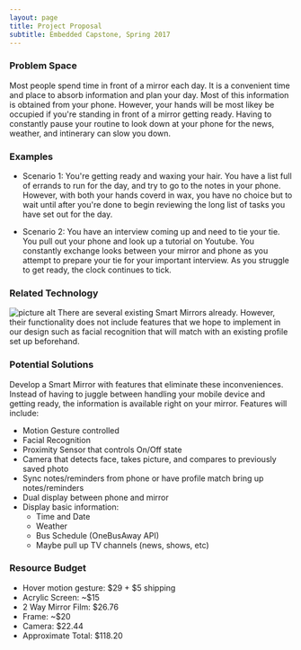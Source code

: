 ```yaml
---
layout: page
title: Project Proposal
subtitle: Embedded Capstone, Spring 2017
---
```


### Problem Space
Most people spend time in front of a mirror each day. It is a convenient time and place to absorb information and plan your day. Most of this information is obtained from your phone. However, your hands will be most likey be occupied if you're standing in front of a mirror getting ready. Having to constantly pause your routine to look down at your phone for the news, weather, and intinerary can slow you down.   

### Examples
* Scenario 1: You're getting ready and waxing your hair. You have a list full of errands to run for the day, and try to go to the notes in your phone. However, with both your hands coverd in wax, you have no choice but to wait until after you're done to begin reviewing the long list of tasks you have set out for the day. 

* Scenario 2: You have an interview coming up and need to tie your tie. You pull out your phone and look up a tutorial on Youtube. You constantly exchange looks between your mirror and phone as you attempt to prepare your tie for your important interview. As you struggle to get ready, the clock continues to tick. 

### Related Technology
![picture alt](http://www.geeky-gadgets.com/wp-content/uploads/2015/05/Smart-Mirror.jpg "Example Smart Mirror")
There are several existing Smart Mirrors already. However, their functionality does not include features that we hope to implement in our design such as facial recognition that will match with an existing profile set up beforehand.

### Potential Solutions
Develop a Smart Mirror with features that eliminate these inconveniences. Instead of having to juggle between handling your mobile device and getting ready, the information is available right on your mirror. Features will include:
* Motion Gesture controlled 
* Facial Recognition
* Proximity Sensor that controls On/Off state
* Camera that detects face, takes picture, and compares to previously saved photo
* Sync notes/reminders from phone or have profile match bring up notes/reminders
* Dual display between phone and mirror 
* Display basic information:
  * Time and Date
  * Weather
  * Bus Schedule (OneBusAway API)
  * Maybe pull up TV channels (news, shows, etc)

### Resource Budget
* Hover motion gesture: $29 + $5 shipping
* Acrylic Screen: ~$15
* 2 Way Mirror Film: $26.76
* Frame: ~$20
* Camera: $22.44
* Approximate Total: $118.20

